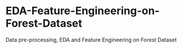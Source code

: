# EDA-Feature-Engineering-on-Forest-Dataset
Data pre-processing, EDA and Feature Engineering on Forest Dataset
